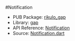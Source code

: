 #Notification

* PUB Package: [rikulo_gap](http://pub.dartlang.org/packages/rikulo_gap)
* Library: [gap](gap:)
* API Reference: [Notification](gap:gap)
* Source: [Notification.dart](source:gap:lib/src)
